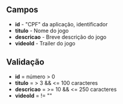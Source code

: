 ## Campos

* **id** - "CPF" da aplicação, identificador
* **titulo** - Nome do jogo
* **descricao** - Breve descrição do jogo
* **videoId** - Trailer do jogo

## Validação

* **id** = número > 0
* **titulo** = > 3 &&  <= 100 caracteres
* **descricao** = >= 10 && <= 250 caracteres
* **videoId** = != ""